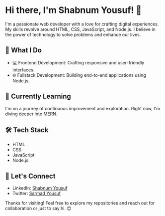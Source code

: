 # Hi there, I'm Shabnum Yousuf! 👋

I'm a passionate web developer with a love for crafting digital experiences. My skills revolve around HTML, CSS, JavaScript, and Node.js. I believe in the power of technology to solve problems and enhance our lives.

## 🚀 What I Do

- 💻 Frontend Development: Crafting responsive and user-friendly interfaces.
- 🌐 Fullstack Development: Building end-to-end applications using Node.js.

## 🌱 Currently Learning

I'm on a journey of continuous improvement and exploration. Right now, I'm diving deeper into MERN.

## 🛠️ Tech Stack

- HTML
- CSS
- JavaScript
- Node.js

## 🔗 Let's Connect

- LinkedIn: [Shabnum Yousuf](https://www.linkedin.com/in/sarmad99/)
- Twitter: [Sarmad Yousuf](https://twitter.com/sarmad__99)



Thanks for visiting! Feel free to explore my repositories and reach out for collaboration or just to say hi. 😊
